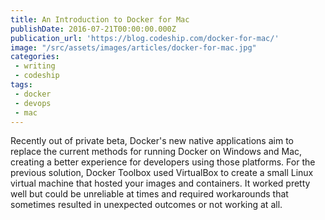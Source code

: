 ```yaml
---
title: An Introduction to Docker for Mac
publishDate: 2016-07-21T00:00:00.000Z
publication_url: 'https://blog.codeship.com/docker-for-mac/'
image: "/src/assets/images/articles/docker-for-mac.jpg"
categories:
 - writing
 - codeship
tags:
 - docker
 - devops
 - mac
---
```


Recently out of private beta, Docker's new native applications aim to replace the current methods for running Docker on Windows and Mac, creating a better experience for developers using those platforms. For the previous solution, Docker Toolbox used VirtualBox to create a small Linux virtual machine that hosted your images and containers. It worked pretty well but could be unreliable at times and required workarounds that sometimes resulted in unexpected outcomes or not working at all.
